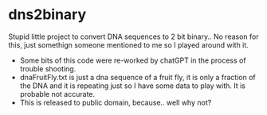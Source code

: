 # dns2binary
Stupid little project to convert DNA sequences to 2 bit binary.. No reason for this, just somethign someone mentioned to me so I played around with it.

* Some bits of this code were re-worked by chatGPT in the process of trouble shooting.
* dnaFruitFly.txt is just a dna sequence of a fruit fly, it is only a fraction of the DNA and it is repeating just so I have some data to play with.  It is probable not accurate.
* This is released to public domain, because.. well why not?


